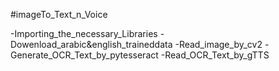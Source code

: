 #imageTo_Text_n_Voice

-Importing_the_necessary_Libraries
-Dowenload_arabic&english_traineddata
-Read_image_by_cv2
-Generate_OCR_Text_by_pytesseract
-Read_OCR_Text_by_gTTS 
